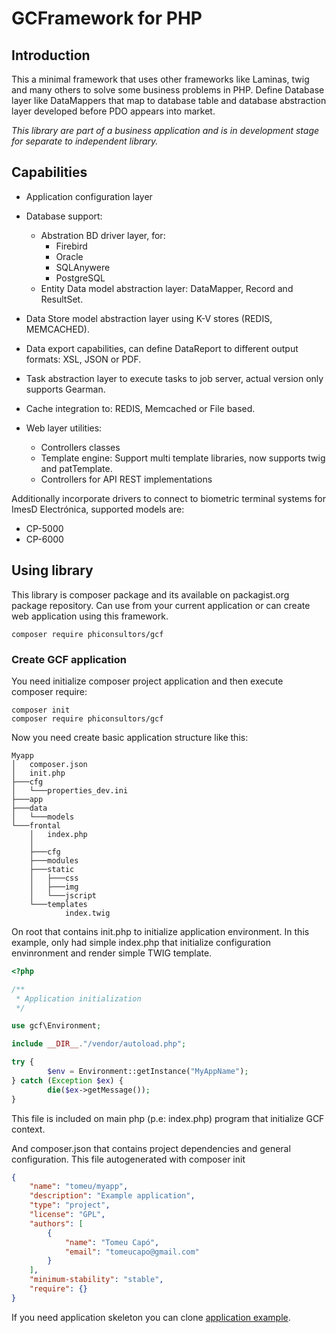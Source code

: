 # GCFramework for PHP
## Introduction
This a minimal framework that uses other frameworks like Laminas, twig and many others to solve some business problems in PHP.
Define Database layer like DataMappers that map to database table and database abstraction layer developed before PDO appears into market.

_This library are part of a business application and is in development stage for separate to independent library._

## Capabilities

* Application configuration layer
* Database support:
   * Abstration BD driver layer, for:
       * Firebird
       * Oracle
       * SQLAnywere
       * PostgreSQL
   * Entity Data model abstraction layer: DataMapper, Record and ResultSet.
     
* Data Store model abstraction layer using K-V stores (REDIS, MEMCACHED).
* Data export capabilities, can define DataReport to different output formats: XSL, JSON or PDF.
* Task abstraction layer to execute tasks to job server, actual version only supports Gearman.
* Cache integration to: REDIS, Memcached or File based.
* Web layer utilities:
    * Controllers classes
    * Template engine: Support multi template libraries, now supports twig and patTemplate.
    * Controllers for API REST implementations

Additionally incorporate drivers to connect to biometric terminal systems for ImesD Electrónica, supported models are:
* CP-5000 
* CP-6000

## Using library

This library is composer package and its available on packagist.org package repository. Can use from your current application or can create web application using this framework.

```
composer require phiconsultors/gcf
```

### Create GCF application

You need initialize composer project application and then execute composer require:

```
composer init
composer require phiconsultors/gcf
```

Now you need create basic application structure like this:

```
Myapp
│   composer.json
│   init.php
├───cfg
│   └───properties_dev.ini
├───app
├───data
│   └───models
└───frontal
    │   index.php
    │
    ├───cfg
    ├───modules
    ├───static
    │   ├───css
    │   ├───img
    │   └───jscript
    └───templates
            index.twig
```

On root that contains init.php to initialize application environment. In this example, only had simple index.php that initialize configuration envinronment and render simple TWIG template.

```php
<?php

/**
 * Application initialization
 */

use gcf\Environment;

include __DIR__."/vendor/autoload.php";

try {
        $env = Environment::getInstance("MyAppName");
} catch (Exception $ex) {
        die($ex->getMessage());
}
```

This file is included on main php (p.e: index.php) program that initialize GCF context.

And composer.json that contains project dependencies and general configuration. This file autogenerated with composer init

```json
{
    "name": "tomeu/myapp",
    "description": "Example application",
    "type": "project",
    "license": "GPL",
    "authors": [
        {
            "name": "Tomeu Capó",
            "email": "tomeucapo@gmail.com"
        }
    ],
    "minimum-stability": "stable",
    "require": {}
}
```

If you need application skeleton you can clone [application example](https://github.com/tomeucapo/gcf-myapp).




